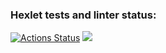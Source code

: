 ### Hexlet tests and linter status:
[![Actions Status](https://github.com/MoRgAn005/frontend-project-44/actions/workflows/hexlet-check.yml/badge.svg)](https://github.com/MoRgAn005/frontend-project-44/actions)
<a href="https://codeclimate.com/github/MoRgAn005/frontend-project-44/maintainability"><img src="https://api.codeclimate.com/v1/badges/04b1650253cb2429b198/maintainability" /></a>